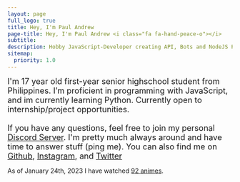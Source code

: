 ```yaml
---
layout: page
full_logo: true
title: Hey, I'm Paul Andrew
page-title: Hey, I'm Paul Andrew <i class="fa fa-hand-peace-o"></i>
subtitle: 
description: Hobby JavaScript-Developer creating API, Bots and NodeJS Projects
sitemap:
  priority: 1.0
---
```

<p><font size="+1">I'm 17 year old first-year senior highschool student from Philippines. I’m proficient in programming with JavaScript, and im currently learning Python. Currently open to internship/project opportunities.
<br>
<br>
If you have any questions, feel free to join my personal <a href="{{ site.author.discord }}">Discord Server</a>. I'm pretty much always around and have time to answer stuff (ping me). You can also find me on <a href="{{ site.author.github }}">Github</a>, <a href="{{ site.author.instagram }}">Instagram</a>, and <a href="{{ site.author.twitter }}">Twitter</a></font></p>

<p class="describe-text">As of January 24th, 2023 I have watched <a href="{{ site.author.anilist }}">92 animes</a>.</p>

<br>
<br>
<br>
<br>
<br>
<br>
<br>
